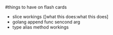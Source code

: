 #things to have on flash cards
- slice workings ([what this does:what this does]
- golang append func sencond arg
- type alias method workings